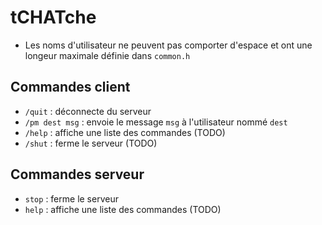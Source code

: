 # tCHATche

- Les noms d'utilisateur ne peuvent pas comporter d'espace et ont une longeur maximale définie dans `common.h`

## Commandes client
- `/quit` : déconnecte du serveur
- `/pm dest msg` : envoie le message `msg` à l'utilisateur nommé `dest`
- `/help` : affiche une liste des commandes (TODO)
- `/shut` : ferme le serveur (TODO)

## Commandes serveur
- `stop` : ferme le serveur
- `help` : affiche une liste des commandes (TODO)

